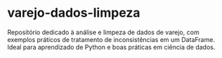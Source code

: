 # varejo-dados-limpeza
Repositório dedicado à análise e limpeza de dados de varejo, com exemplos práticos de tratamento de inconsistências em um DataFrame. Ideal para aprendizado de Python e boas práticas em ciência de dados.
